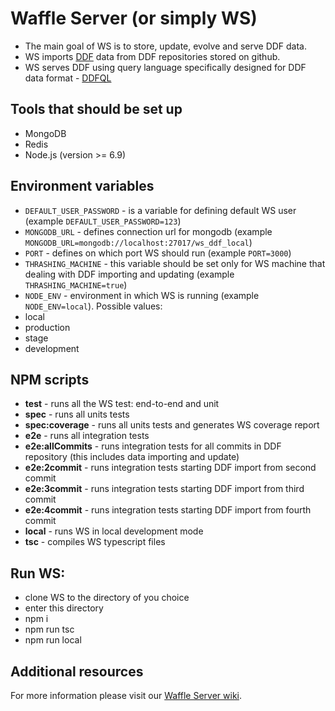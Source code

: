 # Waffle Server (or simply WS)

- The main goal of WS is to store, update, evolve and serve DDF data.
- WS imports [DDF](https://docs.google.com/document/d/1wQ9hp3OoLKE3oor2TtSxXx4QMkEqEtoEYDfzQASfA6E) data from DDF repositories stored on github.
- WS serves DDF using query language specifically designed for DDF data format - [DDFQL](https://docs.google.com/document/d/1olFm-XXjWxQ4LrTCfM42an6LbjbIgnt__V1DZxSmnuQ)

## Tools that should be set up
 - MongoDB
 - Redis
 - Node.js (version >= 6.9)

## Environment variables
- `DEFAULT_USER_PASSWORD`	- is a variable for defining default WS user (example `DEFAULT_USER_PASSWORD=123`)
- `MONGODB_URL` - defines connection url for mongodb (example	`MONGODB_URL=mongodb://localhost:27017/ws_ddf_local`)
- `PORT` - defines on which port WS should run (example `PORT=3000`)
- `THRASHING_MACHINE` - this variable should be set only for WS machine that dealing with DDF importing and updating (example `THRASHING_MACHINE=true`)
- `NODE_ENV` - environment in which WS is running  (example `NODE_ENV=local`). Possible values:
 - local
 - production
 - stage
 - development

## NPM scripts
- **test** - runs all the WS test: end-to-end and unit
- **spec** - runs all units tests
- **spec:coverage** - runs all units tests and generates WS coverage report
- **e2e** - runs all integration tests
- **e2e:allCommits** - runs integration tests for all commits in DDF repository (this includes data importing and update)
- **e2e:2commit** - runs integration tests starting DDF import from second commit
- **e2e:3commit** - runs integration tests starting DDF import from third commit
- **e2e:4commit** - runs integration tests starting DDF import from fourth commit
- **local** - runs WS in local development mode
- **tsc** - compiles WS typescript files

## Run WS:
 - clone WS to the directory of you choice
 - enter this directory
 - npm i
 - npm run tsc
 - npm run local

## Additional resources
For more information please visit our [Waffle Server wiki](https://github.com/Gapminder/waffle-server/wiki).
